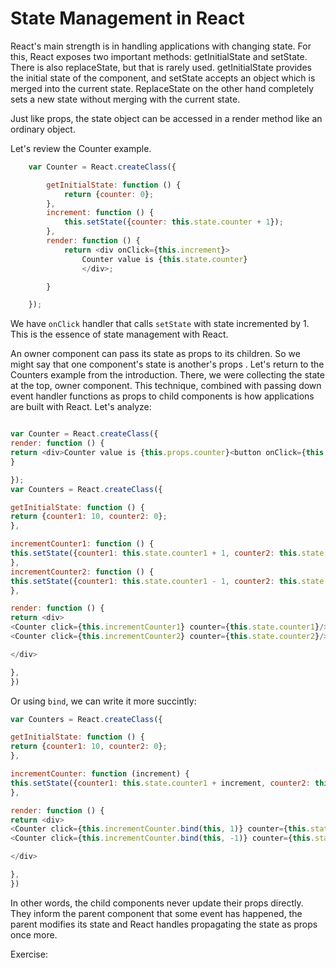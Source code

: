 # State Management in React

React's main strength is in handling applications with changing state. For this, React exposes two important methods: getInitialState and setState. There is also replaceState, but that is rarely used. getInitialState provides the initial state of the component, and setState accepts an object which is merged into the current state. ReplaceState on the other hand completely sets a new state without merging with the current state.

Just like props, the state object can be accessed in a render method like an ordinary object.

Let's review the Counter example.

```js
    var Counter = React.createClass({

        getInitialState: function () {
            return {counter: 0};
        },
        increment: function () {
            this.setState({counter: this.state.counter + 1});
        },
        render: function () {
            return <div onClick={this.increment}>
                Counter value is {this.state.counter}
                </div>;

        }

    });
```

We have `onClick` handler that calls `setState` with state incremented by 1. This is the essence of state management with React.

An owner component can pass its state as props to its children. So we might say that one component's state is another's props
.
Let's return to the Counters example from the introduction. There, we were collecting the state at the top, owner component. This technique, combined with passing down event handler functions as props to child components is how applications are built with React. Let's analyze:

```js

var Counter = React.createClass({
render: function () {
return <div>Counter value is {this.props.counter}<button onClick={this.props.click}>Increment</button></div>
}

});
var Counters = React.createClass({

getInitialState: function () {
return {counter1: 10, counter2: 0};
},

incrementCounter1: function () {
this.setState({counter1: this.state.counter1 + 1, counter2: this.state.counter2 - 1})
},
incrementCounter2: function () {
this.setState({counter1: this.state.counter1 - 1, counter2: this.state.counter2 + 1})
},

render: function () {
return <div>
<Counter click={this.incrementCounter1} counter={this.state.counter1}/>
<Counter click={this.incrementCounter2} counter={this.state.counter2}/>

</div>

},
})
```

Or using `bind`, we can write it more succintly:
```js
var Counters = React.createClass({

getInitialState: function () {
return {counter1: 10, counter2: 0};
},

incrementCounter: function (increment) {
this.setState({counter1: this.state.counter1 + increment, counter2: this.state.counter2 - increment})
},

render: function () {
return <div>
<Counter click={this.incrementCounter.bind(this, 1)} counter={this.state.counter1}/>
<Counter click={this.incrementCounter.bind(this, -1)} counter={this.state.counter2}/>

</div>

},
})
```


In other words, the child components never update their props directly. They inform the parent component that some event has happened, the parent modifies its state and React handles propagating the state as props once more.

Exercise:
